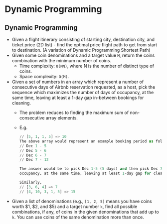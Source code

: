 # Dynamic Programming



## Dynamic Programming

* Given a flight itinerary consisting of starting city, destination city, and ticket price \(2D list\) - find the optimal price flight path to get from start to destination. \(A variation of Dynamic Programming Shortest Path\)
* Given some coin denominations and a target value `M`, return the coins combination with the minimum number of coins.
  * Time complexity: `O(MN)`, where N is the number of distinct type of coins.
  * Space complexity: `O(M)`.
* Given a set of numbers in an array which represent a number of consecutive days of Airbnb reservation requested, as a host, pick the sequence which maximizes the number of days of occupancy, at the same time, leaving at least a 1-day gap in-between bookings for cleaning.
  * The problem reduces to finding the maximum sum of non-consecutive array elements.
  * E.g.

    ```python
    // [5, 1, 1, 5] => 10
    The above array would represent an example booking period as follows -
    // Dec 1 - 5
    // Dec 5 - 6
    // Dec 6 - 7
    // Dec 7 - 12

    The answer would be to pick Dec 1-5 (5 days) and then pick Dec 7-12 for a total of 10 days of
    occupancy, at the same time, leaving at least 1-day gap for cleaning between reservations.

    Similarly,
    // [3, 6, 4] => 7
    // [4, 10, 3, 1, 5] => 15
    ```
* Given a list of denominations \(e.g., `[1, 2, 5]` means you have coins worth $1, $2, and $5\) and a target number `k`, find all possible combinations, if any, of coins in the given denominations that add up to `k`. You can use coins of the same denomination more than once.

